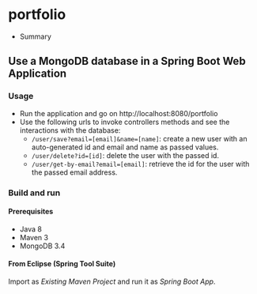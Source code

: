 # portfolio

- Summary

## Use a MongoDB database in a Spring Boot Web Application

### Usage

- Run the application and go on http://localhost:8080/portfolio
- Use the following urls to invoke controllers methods and see the interactions
  with the database:
    * `/user/save?email=[email]&name=[name]`: create a new user with an 
      auto-generated id and email and name as passed values.
    * `/user/delete?id=[id]`: delete the user with the passed id.
    * `/user/get-by-email?email=[email]`: retrieve the id for the user with the
      passed email address.

### Build and run

#### Prerequisites

- Java 8
- Maven 3
- MongoDB 3.4

#### From Eclipse (Spring Tool Suite)

Import as *Existing Maven Project* and run it as *Spring Boot App*.

